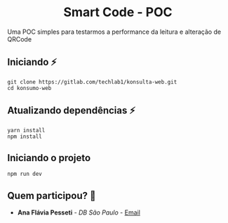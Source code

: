 <h1 align="center">Smart Code - POC</h1>

Uma POC simples para testarmos a performance da leitura e alteração de QRCode

## Iniciando :zap:
    git clone https://gitlab.com/techlab1/konsulta-web.git
    cd konsumo-web
    
## Atualizando dependências :zap:
    yarn install
    npm install
    
## Iniciando o projeto 
    npm run dev

## Quem participou? :busts_in_silhouette:

* **Ana Flávia Pesseti** - *DB São Paulo* - [Email](mailto:ana.pesseti@dbserver.com.br)
